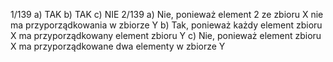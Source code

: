 1/139
a) TAK
b) TAK
c) NIE
2/139
a) Nie, ponieważ element 2 ze zbioru X nie ma przyporządkowania w zbiorze Y
b) Tak, ponieważ każdy element zbioru X ma przyporządkowany element zbioru Y
c) Nie, ponieważ element zbioru X ma przyporządkowane dwa elementy w zbiorze Y

